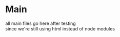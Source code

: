 # Main
all main files go here after testing   
since we're still using html instead of node modules
